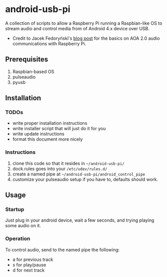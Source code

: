 # android-usb-pi

A collection of scripts to allow a Raspberry Pi running a Raspbian-like OS to stream audio and control media from of Android 4.x device over USB.  
* Credit to Jacek Fedoryński's [blog post](http://blog.jfedor.org/2013/01/usb-audio-dock-for-android.html) for the basics on AOA 2.0 audio communications with Raspberry Pi.

## Prerequisites
1. Raspbian-based OS
2. pulseaudio
3. pyusb

## Installation
### TODOs
* write proper installation instructions
* write installer script that will just do it for you
* write update instructions
* format this document more nicely

### Instructions
1. clone this code so that it resides in ```~/android-usb-pi/```
1. dock.rules goes into your ```/etc/udev/rules.d/```
2. create a named pipe at ```~/android-usb-pi/android_control_pipe```
3. customize your pulseaudio setup if you have to, defaults should work.

## Usage
### Startup
Just plug in your android device, wait a few seconds, and trying playing some audio on it.

### Operation
To control audio, send to the named pipe the following:  

* a for previous track
* s for play/pause
* d for next track

